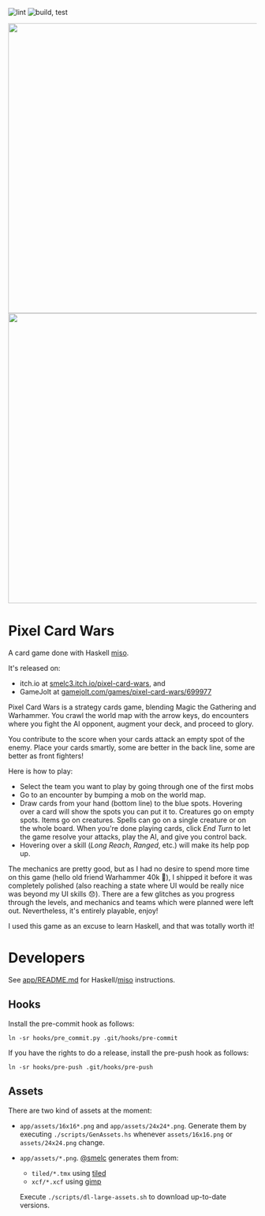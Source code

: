 ![lint](https://github.com/smelc/miso-darkcraw/actions/workflows/lint.yml/badge.svg)
![build, test](https://github.com/smelc/miso-darkcraw/actions/workflows/build.yml/badge.svg)

<p align="center">
  <img src="https://i.imgur.com/mCDmC8G.png" height="588" />
  <img src="https://i.imgur.com/fjn6hZj.png" height="588" />
  <!-- <img src="https://i.imgur.com/7cGLC8o.png" height="588"/> -->
</p>

# Pixel Card Wars

A card game done with Haskell [miso](https://github.com/dmjio/miso).

It's released on:

* itch.io at [smelc3.itch.io/pixel-card-wars](https://smelc3.itch.io/pixel-card-wars), and
* GameJolt at [gamejolt.com/games/pixel-card-wars/699977](https://gamejolt.com/games/pixel-card-wars/699977)

Pixel Card Wars is a strategy cards game, blending Magic the Gathering and Warhammer.
You crawl the world map with the arrow keys, do encounters where you fight the AI opponent,
augment your deck, and proceed to glory.

You contribute to the score when your cards attack an empty spot of the enemy.
Place your cards smartly, some are better in the back line,
some are better as front fighters!

Here is how to play:

* Select the team you want to play by going through one of the first mobs
* Go to an encounter by bumping a mob on the world map.
* Draw cards from your hand (bottom line) to the blue spots.
  Hovering over a card will show the spots you can put it to.
  Creatures go on empty spots. Items go on creatures.
  Spells can go on a single creature or on the whole board.
  When you're done playing cards, click _End Turn_ to let the game resolve your attacks,
  play the AI, and give you control back.
* Hovering over a skill (_Long Reach_, _Ranged_, etc.) will make its help pop up.

The mechanics are pretty good, but as I had no desire to spend more time
on this game (hello old friend Warhammer 40k 👋), I shipped it before
it was completely polished (also reaching a state where UI would be really nice
was beyond my UI skills 😞). There are a few glitches as you progress through the levels, and
mechanics and teams which were planned were left out.
Nevertheless, it's entirely playable, enjoy!

I used this game as an excuse to learn Haskell, and that was totally worth it!

# Developers

See [app/README.md](https://github.com/smelc/miso-darkcraw/blob/master/app/README.md)
for Haskell/[miso](https://github.com/dmjio/miso/) instructions.

## Hooks

Install the pre-commit hook as follows:

`ln -sr hooks/pre_commit.py .git/hooks/pre-commit`

If you have the rights to do a release, install the pre-push hook as follows:

`ln -sr hooks/pre-push .git/hooks/pre-push`

## Assets

There are two kind of assets at the moment:

* `app/assets/16x16*.png` and `app/assets/24x24*.png`. Generate them
  by executing `./scripts/GenAssets.hs` whenever `assets/16x16.png`
  or `assets/24x24.png` change.
* `app/assets/*.png`. [@smelc](https://github.com/smelc) generates them from:

  * `tiled/*.tmx` using [tiled](https://www.mapeditor.org/)
  * `xcf/*.xcf` using [gimp](https://www.gimp.org/)

  Execute `./scripts/dl-large-assets.sh` to download up-to-date versions.

